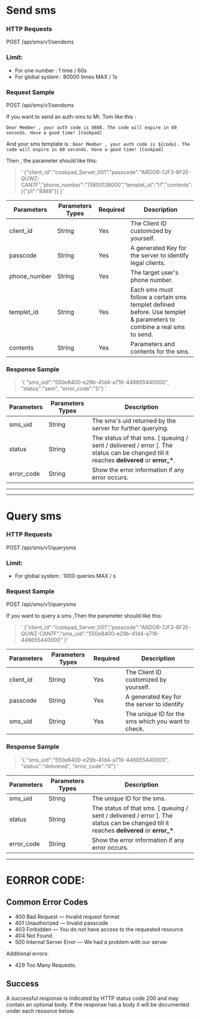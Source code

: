 
# Send sms
### HTTP Requests
POST /api/sms/v1/sendsms
### Limit: 
- For one number : 1 time / 60s 
- For global system : 80000 times MAX / 1s

### Request Sample
POST /api/sms/v1/sendsms

If you want to send an auth-sms to Mr. Tom like this : 

`Dear Member , your auth code is 8888. The code will expire in 60 seconds. Have a good time! [Cookpad]`

And your sms template is :
`Dear Member , your auth code is ${code}. The code will expire in 60 seconds. Have a good time! [Cookpad]`

Then , the parameter should like this:

> ' {"client_id":"cookpad_Server_001","passcode":"ARDOR-7JF3-8F2E-QUWZ-CAN7F","phone_number":"13800138000","templet_id":"t1","contents":[{"p1":"8888"}] }'



Parameters   |  Parameters Types | Required |   Description
-------------|-------------------|----------|--------------------
client_id    |  String           |    Yes   | The Client ID customized by yourself.
passcode     |  String           |    Yes   | A generated Key for the server to identify legal clients.
phone_number |  String           |    Yes   | The target user's phone number.
templet_id   |  String           |    Yes   | Each sms must follow a certain sms templet defined before. Use templet & parameters to combine a real sms to send.
contents     |  String           |    Yes   | Parameters and contents for the sms.

### Response Sample
> '{ "sms_uid":"550e8400-e29b-41d4-a716-446655440000", "status":"sent", "error_code":"0"} '

Parameters   |  Parameters Types |  Description
-------------|-------------------|----------------
sms_uid      |    String         | The sms's uid returned by the server for further querying.
status       |    String         | The status of that sms. [ queuing / sent / delivered / error   ]. The status can be changed till it reaches **delivered** or **error\_\***. 
error_code   |    String         | Show the error information if any error occurs.


-------------------------
--------------------------

# Query sms
### HTTP Requests
POST /api/sms/v1/querysms
### Limit: 
- For global system : 1000 queries MAX / s

### Request Sample
POST /api/sms/v1/querysms

If you want to query a sms ,Then the parameter should like this:

> ' {"client_id":"cookpad_Server_001","passcode":"ARDOR-7JF3-8F2E-QUWZ-CAN7F","sms_uid":"550e8400-e29b-41d4-a716-446655440000" }'

Parameters   |  Parameters Types | Required |   Description
-------------|-------------------|----------|--------------------
client_id    |  String           |    Yes   | The Client ID customized by yourself.
passcode     |  String           |    Yes   | A generated Key for the server to identify
sms_uid      |  String           |    Yes   | The unique ID for the sms which you want to check.

### Response Sample
> '{ "sms_uid":"550e8400-e29b-41d4-a716-446655440000", "status":"delivered", "error_code":"0"} '


Parameters   |  Parameters Types |  Description
-------------|-------------------|----------------
sms_uid      |    String         | The unique ID for the sms.
status       |    String         | The status of that sms. [ queuing / sent / delivered / error   ]. The status can be changed till it reaches **delivered** or **error\_\***. 
error_code   |    String         | Show the error information if any error occurs.

-------------------------

# EORROR CODE:
## Common Error Codes
- 400    Bad Request — Invalid request format
- 401    Unauthorized — Invalid passcode 
- 403    Forbidden — You do not have access to the requested resource
- 404    Not Found
- 500    Internal Server Error — We had a problem with our server

 Additional errors:
- 429   Too Many Requests.

## Success
A successful response is indicated by HTTP status code 200 and may contain an optional body.
If the response has a body it will be documented under each resource below.
